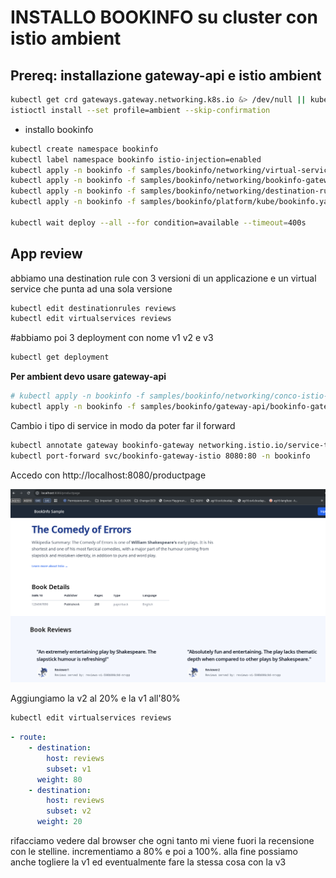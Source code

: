 # INSTALLO BOOKINFO su cluster con istio ambient

## Prereq: installazione gateway-api e istio ambient

```bash
kubectl get crd gateways.gateway.networking.k8s.io &> /dev/null || kubectl apply -f manifests/gateway-api-1.3.0-install.yaml
istioctl install --set profile=ambient --skip-confirmation
```

- installo bookinfo

```bash
kubectl create namespace bookinfo
kubectl label namespace bookinfo istio-injection=enabled
kubectl apply -n bookinfo -f samples/bookinfo/networking/virtual-service-all-v1.yaml
kubectl apply -n bookinfo -f samples/bookinfo/networking/bookinfo-gateway.yaml
kubectl apply -n bookinfo -f samples/bookinfo/networking/destination-rule-all.yaml
kubectl apply -n bookinfo -f samples/bookinfo/platform/kube/bookinfo.yaml

kubectl wait deploy --all --for condition=available --timeout=400s
```

## App review

abbiamo una destination rule con 3 versioni di un applicazione e un virtual service che punta ad una sola versione

```bash
kubectl edit destinationrules reviews
kubectl edit virtualservices reviews 
```

#abbiamo poi 3 deployment con nome v1 v2 e v3

```bash
kubectl get deployment
```


**Per ambient devo usare gateway-api**

```bash
# kubectl apply -n bookinfo -f samples/bookinfo/networking/conco-istio-ambient.yaml
kubectl apply -n bookinfo -f samples/bookinfo/gateway-api/bookinfo-gateway.yaml
```

Cambio i tipo di service in modo da poter far il forward

```bash
kubectl annotate gateway bookinfo-gateway networking.istio.io/service-type=ClusterIP --namespace=bookinfo
kubectl port-forward svc/bookinfo-gateway-istio 8080:80 -n bookinfo
```

Accedo con http://localhost:8080/productpage 

![alt text](bookinfo-ambient.png)



 
Aggiungiamo la v2 al 20% e la v1 all'80%

```bash
kubectl edit virtualservices reviews
```

```yaml
- route:
    - destination:
        host: reviews
        subset: v1
      weight: 80
    - destination:
        host: reviews
        subset: v2
      weight: 20
```

rifacciamo vedere dal browser che ogni tanto mi viene fuori la recensione con le stelline. incrementiamo a 80% e poi a 100%. alla fine possiamo anche togliere la v1 ed eventualmente fare la stessa cosa con la v3


